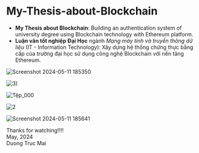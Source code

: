 # My-Thesis-about-Blockchain
- **My Thesis about Blockchain**: Building an authentication system of university degree using Blockchain technology with Ethereum platform. 
- **Luận văn tốt nghiệp Đại Học** ngành _Mạng máy tính và truyền thông dữ liệu_ (IT - Information Technology): Xây dựng hệ thống chứng thực bằng cấp của trường đại học sử dụng công nghệ Blockchain với nền tảng Ethereum. 
  
![Screenshot 2024-05-11 185350](https://github.com/duongtrucmai/My-Thesis-about-Blockchain/assets/95559754/2cdcebf2-da4b-4259-8e62-7b05efc71e19)


![3)](https://github.com/duongtrucmai/My-Thesis-about-Blockchain/assets/95559754/da289cf2-cf9d-4dc8-8750-2f31bcf052fe)


![Tệp_000](https://github.com/duongtrucmai/My-Thesis-about-Blockchain/assets/95559754/74056f25-c52e-4240-b321-85ec9f071be1)


![2](https://github.com/duongtrucmai/My-Thesis-about-Blockchain/assets/95559754/dcba764b-eef6-49fc-90ce-0203d030ace9)


![Screenshot 2024-05-11 185641](https://github.com/duongtrucmai/My-Thesis-about-Blockchain/assets/95559754/cb0cf1b5-4c2d-4732-9bbc-02ca9f0c5894)




Thanks for watching!!!!  
May, 2024  
Duong Truc Mai

